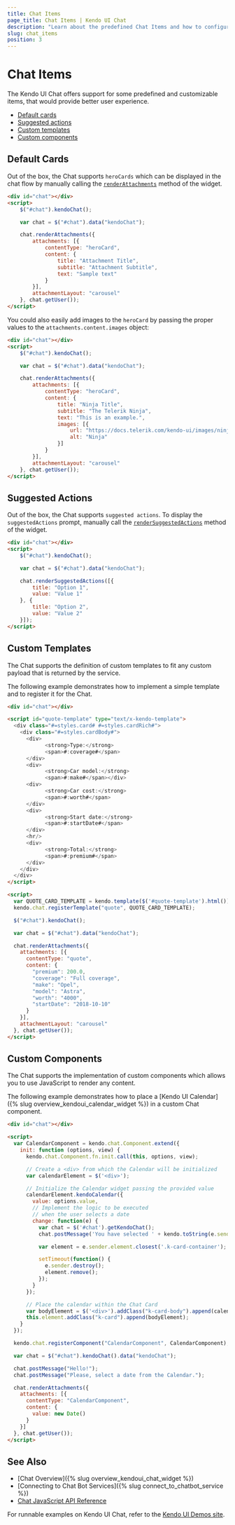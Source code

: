 ```yaml
---
title: Chat Items
page_title: Chat Items | Kendo UI Chat
description: "Learn about the predefined Chat Items and how to configure custom ones."
slug: chat_items
position: 3
---
```


# Chat Items

The Kendo UI Chat offers support for some predefined and customizable items, that would provide better user experience.

* [Default cards](#default-cards)
* [Suggested actions](#suggested-actions)
* [Custom templates](#custom-templates)
* [Custom components](#custom-components)

## Default Cards

Out of the box, the Chat supports `heroCards` which can be displayed in the chat flow by manually calling the [`renderAttachments`](/api/javascript/ui/chat/methods/renderattachments) method of the widget.

```html
<div id="chat"></div>
<script>
	$("#chat").kendoChat();

	var chat = $("#chat").data("kendoChat");

	chat.renderAttachments({
		attachments: [{
			contentType: "heroCard",
			content: {
				title: "Attachment Title",
				subtitle: "Attachment Subtitle",
				text: "Sample text"
			}
		}],
		attachmentLayout: "carousel"
	}, chat.getUser());
</script>
```

You could also easily add images to the `heroCard` by passing the proper values to the `attachments.content.images` object:

```html
<div id="chat"></div>
<script>
	$("#chat").kendoChat();

	var chat = $("#chat").data("kendoChat");

	chat.renderAttachments({
		attachments: [{
			contentType: "heroCard",
			content: {
				title: "Ninja Title",
				subtitle: "The Telerik Ninja",
				text: "This is an example.",
				images: [{
					url: "https://docs.telerik.com/kendo-ui/images/ninja-icon.png",
					alt: "Ninja"
				}]
			}
		}],
		attachmentLayout: "carousel"
	}, chat.getUser());
</script>
```

## Suggested Actions

Out of the box, the Chat supports `suggested actions`. To display the `suggestedActions` prompt, manually call the [`renderSuggestedActions`](/api/javascript/ui/chat/methods/rendersuggestedactions) method of the widget.

```html
<div id="chat"></div>
<script>
	$("#chat").kendoChat();

	var chat = $("#chat").data("kendoChat");

	chat.renderSuggestedActions([{
		title: "Option 1",
		value: "Value 1"
	}, {
		title: "Option 2",
		value: "Value 2"
	}]);
</script>
```

## Custom Templates

The Chat supports the definition of custom templates to fit any custom payload that is returned by the service.

The following example demonstrates how to implement a simple template and to register it for the Chat.

```html
<div id="chat"></div>

<script id="quote-template" type="text/x-kendo-template">
  <div class="#=styles.card# #=styles.cardRich#">
	<div class="#=styles.cardBody#">
	  <div>
			<strong>Type:</strong>
			<span>#:coverage#</span>
	  </div>
	  <div>
			<strong>Car model:</strong>
			<span>#:make#</span></div>
	  <div>
			<strong>Car cost:</strong>
			<span>#:worth#</span>
	  </div>
	  <div>
			<strong>Start date:</strong>
			<span>#:startDate#</span>
	  </div>
	  <hr/>
	  <div>
			<strong>Total:</strong>
			<span>#:premium#</span>
	  </div>
	</div>
  </div>
</script>

<script>
  var QUOTE_CARD_TEMPLATE = kendo.template($('#quote-template').html());
  kendo.chat.registerTemplate("quote", QUOTE_CARD_TEMPLATE);

  $("#chat").kendoChat();

  var chat = $("#chat").data("kendoChat");

  chat.renderAttachments({
	attachments: [{
	  contentType: "quote",
	  content: {
		"premium": 200.0,
		"coverage": "Full coverage",
		"make": "Opel",
		"model": "Astra",
		"worth": "4000",
		"startDate": "2018-10-10"
	  }
	}],
	attachmentLayout: "carousel"
  }, chat.getUser());
</script>
```

## Custom Components

The Chat supports the implementation of custom components which allows you to use JavaScript to render any content.

The following example demonstrates how to place a [Kendo UI Calendar]({% slug overview_kendoui_calendar_widget %}) in a custom Chat component.

```html
<div id="chat"></div>

<script>
  var CalendarComponent = kendo.chat.Component.extend({
	init: function (options, view) {
	  kendo.chat.Component.fn.init.call(this, options, view);

	  // Create a <div> from which the Calendar will be initialized
	  var calendarElement = $('<div>');

	  // Initialize the Calendar widget passing the provided value
	  calendarElement.kendoCalendar({
		value: options.value,
		// Implement the logic to be executed
		// when the user selects a date
		change: function(e) {
		  var chat = $('#chat').getKendoChat();
		  chat.postMessage('You have selected ' + kendo.toString(e.sender.value(), 'D') + '!');

		  var element = e.sender.element.closest('.k-card-container');

		  setTimeout(function() {
			e.sender.destroy();
			element.remove();
		  });
		}
	  });

	  // Place the calendar within the Chat Card
	  var bodyElement = $('<div>').addClass("k-card-body").append(calendarElement);
	  this.element.addClass("k-card").append(bodyElement);
	}
  });

  kendo.chat.registerComponent("CalendarComponent", CalendarComponent);

  var chat = $("#chat").kendoChat().data("kendoChat");

  chat.postMessage("Hello!");
  chat.postMessage("Please, select a date from the Calendar.");

  chat.renderAttachments({
	attachments: [{
	  contentType: "CalendarComponent",
	  content: {
		value: new Date()
	  }
	}]
  }, chat.getUser());
</script>
```

## See Also

* [Chat Overview]({% slug overview_kendoui_chat_widget %})
* [Connecting to Chat Bot Services]({% slug connect_to_chatbot_service %})
* [Chat JavaScript API Reference](/api/javascript/ui/chat)

For runnable examples on Kendo UI Chat, refer to the [Kendo UI Demos site](http://demos.telerik.com/kendo-ui/chat/index).
